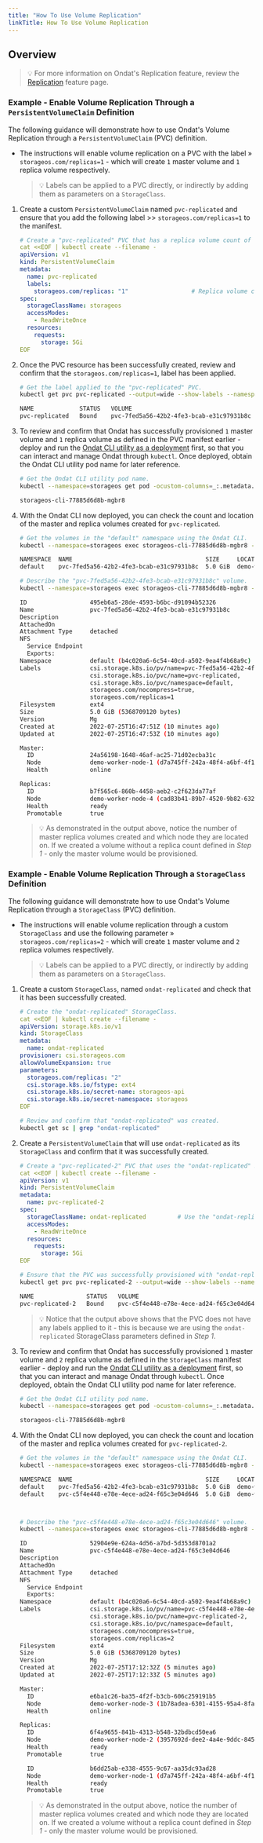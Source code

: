 ```yaml
---
title: "How To Use Volume Replication"
linkTitle: How To Use Volume Replication
---
```


## Overview

> 💡 For more information on Ondat's Replication feature, review the [Replication](/docs/concepts/replication) feature page.

### Example - Enable Volume Replication Through a `PersistentVolumeClaim` Definition

The following guidance will demonstrate how to use Ondat's Volume Replication through a `PersistentVolumeClaim` (PVC) definition.

- The instructions will enable volume replication on a PVC with the label » `storageos.com/replicas=1` - which will create `1` master volume and `1` replica volume respectively.

    > 💡 Labels can be applied to a PVC directly, or indirectly by adding them as parameters on a `StorageClass`.

1. Create a custom `PersistentVolumeClaim` named `pvc-replicated` and ensure that you add the following label >> `storageos.com/replicas=1` to the manifest.

    ```yaml
    # Create a "pvc-replicated" PVC that has a replica volume count of 1.
    cat <<EOF | kubectl create --filename -
    apiVersion: v1
    kind: PersistentVolumeClaim
    metadata:
      name: pvc-replicated
      labels:
        storageos.com/replicas: "1"                  # Replica volume count of 1
    spec:
      storageClassName: storageos
      accessModes:
        - ReadWriteOnce
      resources:
        requests:
          storage: 5Gi
    EOF
    ```

1. Once the PVC resource has been successfully created, review and confirm that the `storageos.com/replicas=1`, label has been applied.

    ```bash
    # Get the label applied to the "pvc-replicated" PVC.
    kubectl get pvc pvc-replicated --output=wide --show-labels --namespace=default

    NAME             STATUS   VOLUME                                     CAPACITY   ACCESS MODES   STORAGECLASS   AGE   VOLUMEMODE   LABELS
    pvc-replicated   Bound    pvc-7fed5a56-42b2-4fe3-bcab-e31c97931b8c   5Gi        RWO            storageos      26s   Filesystem   storageos.com/replicas=1```
    ```

1. To review and confirm that Ondat has successfully provisioned `1` master volume and `1` replica volume as defined in the PVC manifest earlier - deploy and run the  [Ondat CLI utility as a deployment](https://docs.ondat.io/docs/reference/cli/#run-the-cli-as-a-deployment-in-your-cluster) first, so that you can interact and manage Ondat through `kubectl`. Once deployed, obtain the Ondat CLI utility pod name for later reference.

    ```bash
    # Get the Ondat CLI utility pod name.
    kubectl --namespace=storageos get pod -ocustom-columns=_:.metadata.name --no-headers -lapp=storageos-cli

    storageos-cli-77885d6d8b-mgbr8
    ```

1. With the Ondat CLI now deployed, you can check the count and location of the master and replica volumes created for `pvc-replicated`.

    ```bash
    # Get the volumes in the "default" namespace using the Ondat CLI.
    kubectl --namespace=storageos exec storageos-cli-77885d6d8b-mgbr8 -- storageos get volumes --namespace=default

    NAMESPACE  NAME                                      SIZE     LOCATION                     ATTACHED ON  REPLICAS  AGE
    default    pvc-7fed5a56-42b2-4fe3-bcab-e31c97931b8c  5.0 GiB  demo-worker-node-1 (online)               1/1       8 minutes ago

    # Describe the "pvc-7fed5a56-42b2-4fe3-bcab-e31c97931b8c" volume.
    kubectl --namespace=storageos exec storageos-cli-77885d6d8b-mgbr8 -- storageos describe volume pvc-7fed5a56-42b2-4fe3-bcab-e31c97931b8c --namespace=default

    ID                  495eb6a5-28de-4593-b6bc-d91094b52326
    Name                pvc-7fed5a56-42b2-4fe3-bcab-e31c97931b8c
    Description
    AttachedOn
    Attachment Type     detached
    NFS
      Service Endpoint
      Exports:
    Namespace           default (b4c020a6-6c54-40cd-a502-9ea4f4b68a9c)
    Labels              csi.storage.k8s.io/pv/name=pvc-7fed5a56-42b2-4fe3-bcab-e31c97931b8c,
                        csi.storage.k8s.io/pvc/name=pvc-replicated,
                        csi.storage.k8s.io/pvc/namespace=default,
                        storageos.com/nocompress=true,
                        storageos.com/replicas=1
    Filesystem          ext4
    Size                5.0 GiB (5368709120 bytes)
    Version             Mg
    Created at          2022-07-25T16:47:51Z (10 minutes ago)
    Updated at          2022-07-25T16:47:53Z (10 minutes ago)

    Master:
      ID                24a56198-1648-46af-ac25-71d02ecba31c
      Node              demo-worker-node-1 (d7a745ff-242a-48f4-a6bf-4f191c14a237)
      Health            online

    Replicas:
      ID                b7f565c6-860b-4458-aeb2-c2f623da77af
      Node              demo-worker-node-4 (cad83b41-89b7-4520-9b82-632f31d94814)
      Health            ready
      Promotable        true
    ```

    > 💡 As demonstrated in the output above, notice the number of master replica volumes created and which node they are located on. If we created a volume without a replica count defined in *Step 1* - only the master volume would be provisioned.

### Example - Enable Volume Replication Through a `StorageClass` Definition

The following guidance will demonstrate how to use Ondat's Volume Replication  through a `StorageClass` (PVC) definition.

- The instructions will enable volume replication through a custom `StorageClass` and use the following parameter » `storageos.com/replicas=2` - which will create `1` master volume and `2` replica volumes respectively.

    > 💡 Labels can be applied to a PVC directly, or indirectly by adding them as parameters on a `StorageClass`.

1. Create a custom `StorageClass`, named `ondat-replicated` and check that it has been successfully created.

    ```yaml
    # Create the "ondat-replicated" StorageClass.
    cat <<EOF | kubectl create --filename -
    apiVersion: storage.k8s.io/v1
    kind: StorageClass
    metadata:
      name: ondat-replicated
    provisioner: csi.storageos.com
    allowVolumeExpansion: true
    parameters:
      storageos.com/replicas: "2"
      csi.storage.k8s.io/fstype: ext4
      csi.storage.k8s.io/secret-name: storageos-api
      csi.storage.k8s.io/secret-namespace: storageos
    EOF
    ```

    ```bash
    # Review and confirm that "ondat-replicated" was created.
    kubectl get sc | grep "ondat-replicated"
    ```

1. Create a `PersistentVolumeClaim` that will use `ondat-replicated` as its `StorageClass` and confirm that it was successfully created.

    ```yaml
    # Create a "pvc-replicated-2" PVC that uses the "ondat-replicated" StorageClass.
    cat <<EOF | kubectl create --filename -
    apiVersion: v1
    kind: PersistentVolumeClaim
    metadata:
      name: pvc-replicated-2
    spec:
      storageClassName: ondat-replicated         # Use the "ondat-replicated" StoragClass created in Step 1
      accessModes:
        - ReadWriteOnce
      resources:
        requests:
          storage: 5Gi
    EOF
    ```

    ```bash
    # Ensure that the PVC was successfully provisioned with "ondat-replicated".
    kubectl get pvc pvc-replicated-2 --output=wide --show-labels --namespace=default

    NAME               STATUS   VOLUME                                     CAPACITY   ACCESS MODES   STORAGECLASS       AGE   VOLUMEMODE   LABELS
    pvc-replicated-2   Bound    pvc-c5f4e448-e78e-4ece-ad24-f65c3e04d646   5Gi        RWO            ondat-replicated   57s   Filesystem   <none>
    ```

    > 💡 Notice that the output above shows that the PVC does not have any labels applied to it - this is because we are using the `ondat-replicated` StorageClass parameters defined in *Step 1*.

1. To review and confirm that Ondat has successfully provisioned `1` master volume and `2` replica volume as defined in the `StorageClass` manifest earlier - deploy and run the  [Ondat CLI utility as a deployment](https://docs.ondat.io/docs/reference/cli/#run-the-cli-as-a-deployment-in-your-cluster) first, so that you can interact and manage Ondat through `kubectl`. Once deployed, obtain the Ondat CLI utility pod name for later reference.

    ```bash
    # Get the Ondat CLI utility pod name.
    kubectl --namespace=storageos get pod -ocustom-columns=_:.metadata.name --no-headers -lapp=storageos-cli

    storageos-cli-77885d6d8b-mgbr8
    ```

1. With the Ondat CLI now deployed, you can check the count and location of the master and replica volumes created for `pvc-replicated-2`.

    ```bash
    # Get the volumes in the "default" namespace using the Ondat CLI.
    kubectl --namespace=storageos exec storageos-cli-77885d6d8b-mgbr8 -- storageos get volumes --namespace=default

    NAMESPACE  NAME                                      SIZE     LOCATION                     ATTACHED ON  REPLICAS  AGE
    default    pvc-7fed5a56-42b2-4fe3-bcab-e31c97931b8c  5.0 GiB  demo-worker-node-1 (online)               1/1       29 minutes ago
    default    pvc-c5f4e448-e78e-4ece-ad24-f65c3e04d646  5.0 GiB  demo-worker-node-3 (online)               2/2       4 minutes ago



    # Describe the "pvc-c5f4e448-e78e-4ece-ad24-f65c3e04d646" volume.
    kubectl --namespace=storageos exec storageos-cli-77885d6d8b-mgbr8 -- storageos describe volume pvc-c5f4e448-e78e-4ece-ad24-f65c3e04d646 --namespace=default

    ID                  52904e9e-624a-4d56-a7bd-5d353d8701a2
    Name                pvc-c5f4e448-e78e-4ece-ad24-f65c3e04d646
    Description
    AttachedOn
    Attachment Type     detached
    NFS
      Service Endpoint
      Exports:
    Namespace           default (b4c020a6-6c54-40cd-a502-9ea4f4b68a9c)
    Labels              csi.storage.k8s.io/pv/name=pvc-c5f4e448-e78e-4ece-ad24-f65c3e04d646,
                        csi.storage.k8s.io/pvc/name=pvc-replicated-2,
                        csi.storage.k8s.io/pvc/namespace=default,
                        storageos.com/nocompress=true,
                        storageos.com/replicas=2
    Filesystem          ext4
    Size                5.0 GiB (5368709120 bytes)
    Version             Mg
    Created at          2022-07-25T17:12:32Z (5 minutes ago)
    Updated at          2022-07-25T17:12:33Z (5 minutes ago)

    Master:
      ID                e6ba1c26-ba35-4f2f-b3cb-606c259191b5
      Node              demo-worker-node-3 (1b78adea-6301-4155-95a4-8fab26cc1038)
      Health            online

    Replicas:
      ID                6f4a9655-841b-4313-b548-32bdbcd50ea6
      Node              demo-worker-node-2 (3957692d-dee2-4a4e-9ddc-845b7b0a1fbe)
      Health            ready
      Promotable        true

      ID                b6dd25ab-e338-4555-9c67-aa35dc93ad28
      Node              demo-worker-node-1 (d7a745ff-242a-48f4-a6bf-4f191c14a237)
      Health            ready
      Promotable        true
    ```

    > 💡 As demonstrated in the output above, notice the number of master replica volumes created and which node they are located on. If we created a volume without a replica count defined in *Step 1* - only the master volume would be provisioned.
